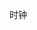 时钟
<body onload="startTime()">
    <div id="timetext"></div>
    <script type="text/javascript">
    function startTime() {
        var today = new Date();
        var h = today.getHours();
        var m = today.getMinutes();
        var s = today.getSeconds();
        m = chekTime(m);
        s = chekTime(s);
        document.getElementById("timetext").innerHTML = h + ":" + m + ":" + s;
        t = setTimeout(function() {
            startTime();
        }, 500);
    }

    function chekTime(i) {
        if (i < 10) {
            i = "0" + 1;
        }
        return i;
    }
    </script>
</body>
